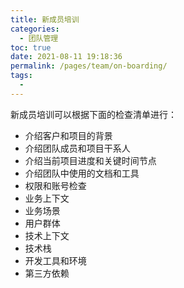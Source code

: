 ```yaml
---
title: 新成员培训
categories: 
  - 团队管理
toc: true
date: 2021-08-11 19:18:36
permalink: /pages/team/on-boarding/
tags: 
  - 
---
```


新成员培训可以根据下面的检查清单进行：

   - 介绍客户和项目的背景
   - 介绍团队成员和项目干系人
   - 介绍当前项目进度和关键时间节点
   - 介绍团队中使用的文档和工具
   - 权限和账号检查
   - 业务上下文
   - 业务场景
   - 用户群体
   - 技术上下文
   - 技术栈
   - 开发工具和环境
   - 第三方依赖
